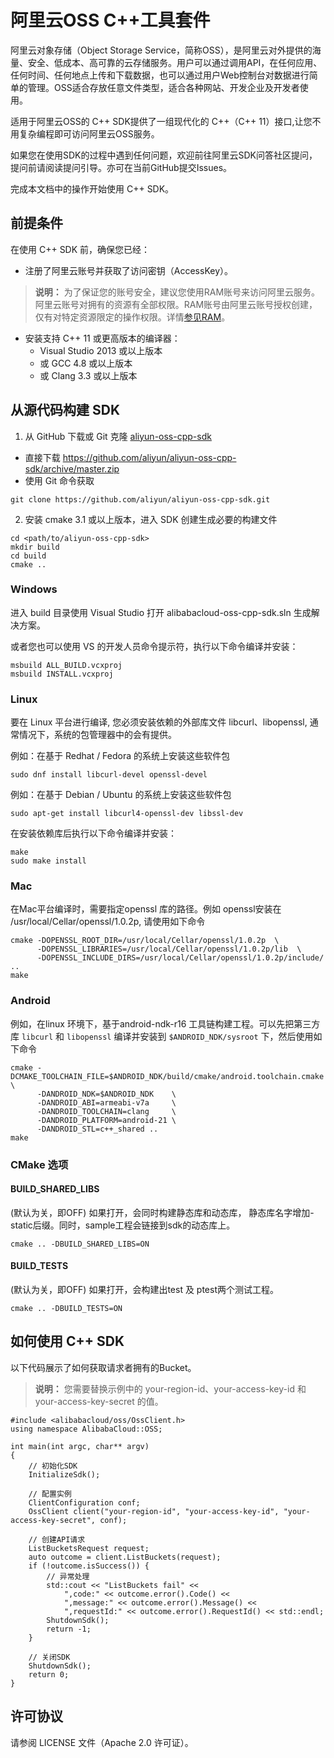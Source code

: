 # 阿里云OSS C++工具套件

阿里云对象存储（Object Storage Service，简称OSS），是阿里云对外提供的海量、安全、低成本、高可靠的云存储服务。用户可以通过调用API，在任何应用、任何时间、任何地点上传和下载数据，也可以通过用户Web控制台对数据进行简单的管理。OSS适合存放任意文件类型，适合各种网站、开发企业及开发者使用。

适用于阿里云OSS的 C++ SDK提供了一组现代化的 C++（C++ 11）接口,让您不用复杂编程即可访问阿里云OSS服务。

如果您在使用SDK的过程中遇到任何问题，欢迎前往阿里云SDK问答社区提问，提问前请阅读提问引导。亦可在当前GitHub提交Issues。

完成本文档中的操作开始使用 C++ SDK。


## 前提条件

在使用 C++ SDK 前，确保您已经：

* 注册了阿里云账号并获取了访问密钥（AccessKey）。

> **说明：** 为了保证您的账号安全，建议您使用RAM账号来访问阿里云服务。阿里云账号对拥有的资源有全部权限。RAM账号由阿里云账号授权创建，仅有对特定资源限定的操作权限。详情[参见RAM](https://help.aliyun.com/document_detail/28647.html)。


* 安装支持 C++ 11 或更高版本的编译器：
	* Visual Studio 2013 或以上版本
	* 或 GCC 4.8 或以上版本
	* 或 Clang 3.3 或以上版本

## 从源代码构建 SDK

1. 从 GitHub 下载或 Git 克隆 [aliyun-oss-cpp-sdk](https://github.com/aliyun/aliyun-oss-cpp-sdk)

* 直接下载 https://github.com/aliyun/aliyun-oss-cpp-sdk/archive/master.zip
* 使用 Git 命令获取

```
git clone https://github.com/aliyun/aliyun-oss-cpp-sdk.git
```

2. 安装 cmake 3.1 或以上版本，进入 SDK 创建生成必要的构建文件

```
cd <path/to/aliyun-oss-cpp-sdk>
mkdir build
cd build
cmake ..
```

### Windows

进入 build 目录使用 Visual Studio 打开 alibabacloud-oss-cpp-sdk.sln 生成解决方案。

或者您也可以使用 VS 的开发人员命令提示符，执行以下命令编译并安装：

```
msbuild ALL_BUILD.vcxproj
msbuild INSTALL.vcxproj
```

### Linux

要在 Linux 平台进行编译, 您必须安装依赖的外部库文件 libcurl、libopenssl, 通常情况下，系统的包管理器中的会有提供。

例如：在基于 Redhat / Fedora 的系统上安装这些软件包

```
sudo dnf install libcurl-devel openssl-devel
```
例如：在基于 Debian / Ubuntu 的系统上安装这些软件包
```
sudo apt-get install libcurl4-openssl-dev libssl-dev
```

在安装依赖库后执行以下命令编译并安装：

```
make
sudo make install
```

### Mac
在Mac平台编译时，需要指定openssl 库的路径。例如 openssl安装在 /usr/local/Cellar/openssl/1.0.2p, 请使用如下命令
```
cmake -DOPENSSL_ROOT_DIR=/usr/local/Cellar/openssl/1.0.2p  \
      -DOPENSSL_LIBRARIES=/usr/local/Cellar/openssl/1.0.2p/lib  \
      -DOPENSSL_INCLUDE_DIRS=/usr/local/Cellar/openssl/1.0.2p/include/ ..
make
```

### Android
例如，在linux 环境下，基于android-ndk-r16 工具链构建工程。可以先把第三方库 `libcurl` 和 `libopenssl` 编译并安装到 `$ANDROID_NDK/sysroot` 下，然后使用如下命令
```
cmake -DCMAKE_TOOLCHAIN_FILE=$ANDROID_NDK/build/cmake/android.toolchain.cmake  \
      -DANDROID_NDK=$ANDROID_NDK    \
      -DANDROID_ABI=armeabi-v7a     \
      -DANDROID_TOOLCHAIN=clang     \
      -DANDROID_PLATFORM=android-21 \
      -DANDROID_STL=c++_shared ..
make
```

### CMake 选项

#### BUILD_SHARED_LIBS
(默认为关，即OFF) 如果打开，会同时构建静态库和动态库， 静态库名字增加-static后缀。同时，sample工程会链接到sdk的动态库上。
```
cmake .. -DBUILD_SHARED_LIBS=ON
```

#### BUILD_TESTS
(默认为关，即OFF) 如果打开，会构建出test 及 ptest两个测试工程。
```
cmake .. -DBUILD_TESTS=ON
```

## 如何使用 C++ SDK

以下代码展示了如何获取请求者拥有的Bucket。

> **说明：** 您需要替换示例中的 your-region-id、your-access-key-id 和 your-access-key-secret 的值。

```
#include <alibabacloud/oss/OssClient.h>
using namespace AlibabaCloud::OSS;

int main(int argc, char** argv)
{
    // 初始化SDK
    InitializeSdk();

    // 配置实例
    ClientConfiguration conf;
    OssClient client("your-region-id", "your-access-key-id", "your-access-key-secret", conf);

    // 创建API请求
    ListBucketsRequest request;
    auto outcome = client.ListBuckets(request);
    if (!outcome.isSuccess()) {
        // 异常处理
        std::cout << "ListBuckets fail" <<
            ",code:" << outcome.error().Code() <<
            ",message:" << outcome.error().Message() <<
            ",requestId:" << outcome.error().RequestId() << std::endl;
        ShutdownSdk();
        return -1;
    }

    // 关闭SDK
    ShutdownSdk();
    return 0;
}
```

## 许可协议
请参阅 LICENSE 文件（Apache 2.0 许可证）。
